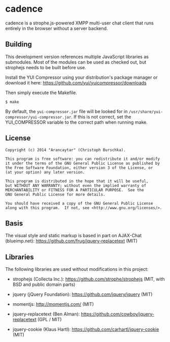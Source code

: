 cadence
=======

cadence is a strophe.js-powered XMPP multi-user chat client that 
runs entirely in the browser without a server backend.

Building
--------

This development version references multiple JavaScript libraries as
submodules. Most of the modules can be used as checked out, but strophejs needs
to be built before use.

Install the YUI Compressor using your distribution's package manager or download
it here: https://github.com/yui/yuicompressor/downloads

Then simply execute the Makefile.

    $ make

By default, the `yui-compressor.jar` file will be looked for in 
`/usr/share/yui-compressor/yui-compressor.jar`. If this is not correct,
set the YUI_COMPRESSOR variable to the correct path when running make.

License
-------

    Copyright (c) 2014 "Arancaytar" (Christoph Burschka).

    This program is free software: you can redistribute it and/or modify
    it under the terms of the GNU General Public License as published by
    the Free Software Foundation, either version 3 of the License, or
    (at your option) any later version.

    This program is distributed in the hope that it will be useful,
    but WITHOUT ANY WARRANTY; without even the implied warranty of
    MERCHANTABILITY or FITNESS FOR A PARTICULAR PURPOSE.  See the
    GNU General Public License for more details.

    You should have received a copy of the GNU General Public License
    along with this program.  If not, see <http://www.gnu.org/licenses/>.

Basis
-----

The visual style and static markup is based in part on 
AJAX-Chat (blueimp.net): https://github.com/frug/jquery-replacetext
(MIT)


Libraries
---------

The following libraries are used without modifications in this project:

   * strophejs (Collecta Inc.): https://github.com/strophe/strophejs
     (MIT, with BSD and public domain parts)

   * jquery (jQuery Foundation): https://github.com/jquery/jquery
     (MIT)

   * momentjs: http://momentjs.com/ (MIT)
   
   * jquery-replacetext (Ben Alman): https://github.com/cowboy/jquery-replacetext
     (GPL / MIT)
  
   * jquery-cookie (Klaus Hartl): https://github.com/carhartl/jquery-cookie
     (MIT)
